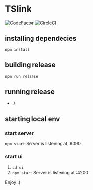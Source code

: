 # TSlink
[![CodeFactor](https://www.codefactor.io/repository/github/dwilkolek/epjs/badge/master)](https://www.codefactor.io/repository/github/dwilkolek/epjs/overview/master) [![CircleCI](https://circleci.com/gh/dwilkolek/epjs.svg?style=svg&circle-token=9f6cf1a914d8c6d59fecd962b78f138fc6c38db7)](https://circleci.com/gh/dwilkolek/epjs)
## installing dependecies
`npm install`

## building release 
`npm run release`

## running release
- ./

## starting local env
### start server
`npm start`
Server is listening at :9090

### start ui
1. `cd ui`
2. `npm start`
Server is listening at :4200

Enjoy :)
